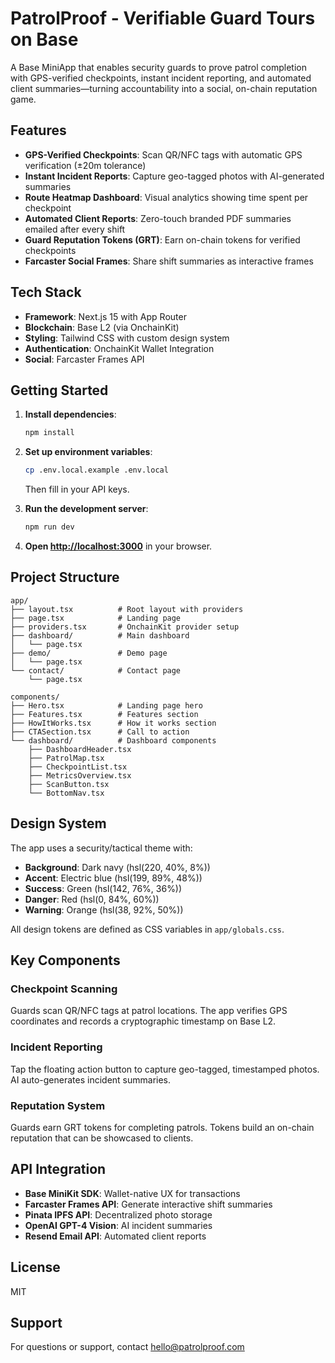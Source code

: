 # PatrolProof - Verifiable Guard Tours on Base

A Base MiniApp that enables security guards to prove patrol completion with GPS-verified checkpoints, instant incident reporting, and automated client summaries—turning accountability into a social, on-chain reputation game.

## Features

- **GPS-Verified Checkpoints**: Scan QR/NFC tags with automatic GPS verification (±20m tolerance)
- **Instant Incident Reports**: Capture geo-tagged photos with AI-generated summaries
- **Route Heatmap Dashboard**: Visual analytics showing time spent per checkpoint
- **Automated Client Reports**: Zero-touch branded PDF summaries emailed after every shift
- **Guard Reputation Tokens (GRT)**: Earn on-chain tokens for verified checkpoints
- **Farcaster Social Frames**: Share shift summaries as interactive frames

## Tech Stack

- **Framework**: Next.js 15 with App Router
- **Blockchain**: Base L2 (via OnchainKit)
- **Styling**: Tailwind CSS with custom design system
- **Authentication**: OnchainKit Wallet Integration
- **Social**: Farcaster Frames API

## Getting Started

1. **Install dependencies**:
   ```bash
   npm install
   ```

2. **Set up environment variables**:
   ```bash
   cp .env.local.example .env.local
   ```
   Then fill in your API keys.

3. **Run the development server**:
   ```bash
   npm run dev
   ```

4. **Open [http://localhost:3000](http://localhost:3000)** in your browser.

## Project Structure

```
app/
├── layout.tsx          # Root layout with providers
├── page.tsx            # Landing page
├── providers.tsx       # OnchainKit provider setup
├── dashboard/          # Main dashboard
│   └── page.tsx
├── demo/               # Demo page
│   └── page.tsx
└── contact/            # Contact page
    └── page.tsx

components/
├── Hero.tsx            # Landing page hero
├── Features.tsx        # Features section
├── HowItWorks.tsx      # How it works section
├── CTASection.tsx      # Call to action
└── dashboard/          # Dashboard components
    ├── DashboardHeader.tsx
    ├── PatrolMap.tsx
    ├── CheckpointList.tsx
    ├── MetricsOverview.tsx
    ├── ScanButton.tsx
    └── BottomNav.tsx
```

## Design System

The app uses a security/tactical theme with:
- **Background**: Dark navy (hsl(220, 40%, 8%))
- **Accent**: Electric blue (hsl(199, 89%, 48%))
- **Success**: Green (hsl(142, 76%, 36%))
- **Danger**: Red (hsl(0, 84%, 60%))
- **Warning**: Orange (hsl(38, 92%, 50%))

All design tokens are defined as CSS variables in `app/globals.css`.

## Key Components

### Checkpoint Scanning
Guards scan QR/NFC tags at patrol locations. The app verifies GPS coordinates and records a cryptographic timestamp on Base L2.

### Incident Reporting
Tap the floating action button to capture geo-tagged, timestamped photos. AI auto-generates incident summaries.

### Reputation System
Guards earn GRT tokens for completing patrols. Tokens build an on-chain reputation that can be showcased to clients.

## API Integration

- **Base MiniKit SDK**: Wallet-native UX for transactions
- **Farcaster Frames API**: Generate interactive shift summaries
- **Pinata IPFS API**: Decentralized photo storage
- **OpenAI GPT-4 Vision**: AI incident summaries
- **Resend Email API**: Automated client reports

## License

MIT

## Support

For questions or support, contact hello@patrolproof.com
